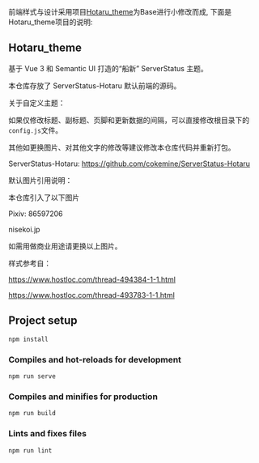 前端样式与设计采用项目[Hotaru_theme](https://github.com/cokemine/hotaru_theme)为Base进行小修改而成, 下面是Hotaru_theme项目的说明:

## Hotaru_theme

基于 Vue 3 和 Semantic UI 打造的“船新” ServerStatus 主题。

本仓库存放了 ServerStatus-Hotaru 默认前端的源码。

关于自定义主题：

如果仅修改标题、副标题、页脚和更新数据的间隔，可以直接修改根目录下的`config.js`文件。

其他如更换图片、对其他文字的修改等建议修改本仓库代码并重新打包。

ServerStatus-Hotaru: https://github.com/cokemine/ServerStatus-Hotaru

默认图片引用说明：

本仓库引入了以下图片

Pixiv: 86597206

nisekoi.jp

如需用做商业用途请更换以上图片。

样式参考自：

https://www.hostloc.com/thread-494384-1-1.html 

https://www.hostloc.com/thread-493783-1-1.html

## Project setup
```
npm install
```

### Compiles and hot-reloads for development
```
npm run serve
```

### Compiles and minifies for production
```
npm run build
```

### Lints and fixes files
```
npm run lint
```

